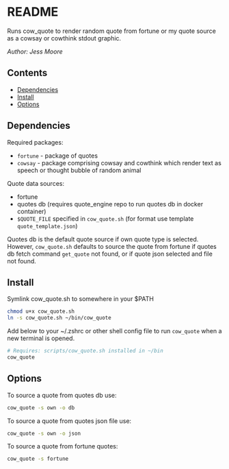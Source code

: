 # README <!-- omit in toc -->

<!-- markdownlint-disable-file MD001 MD029 MD036 MD041 -->

Runs cow_quote to render random quote from fortune or my quote source as a cowsay or cowthink stdout graphic.

*Author: Jess Moore*

## Contents <!-- omit in toc -->

- [Dependencies](#dependencies)
- [Install](#install)
- [Options](#options)

## Dependencies

Required packages:

- `fortune` - package of quotes
- `cowsay` - package comprising cowsay and cowthink which render text as speech or thought bubble of random animal

Quote data sources:

- fortune
- quotes db (requires quote_engine repo to run quotes db in docker container)
- `$QUOTE_FILE` specified in `cow_quote.sh` (for format use template `quote_template.json`)

Quotes db is the default quote source if own quote type is selected. However, `cow_quote.sh` defaults to source the quote from fortune if quotes db fetch command `get_quote` not found, or if quote json selected and file not found.

## Install

Symlink cow_quote.sh to somewhere in your $PATH

```bash
chmod u+x cow_quote.sh
ln -s cow_quote.sh ~/bin/cow_quote
```

Add below to your ~/.zshrc or other shell config file to run `cow_quote` when a new terminal is opened.

```bash
# Requires: scripts/cow_quote.sh installed in ~/bin
cow_quote
```

## Options

To source a quote from quotes db use:

```bash
cow_quote -s own -o db
```

To source a quote from quotes json file use:

```bash
cow_quote -s own -o json
```

To source a quote from fortune quotes:

```bash
cow_quote -s fortune
```
